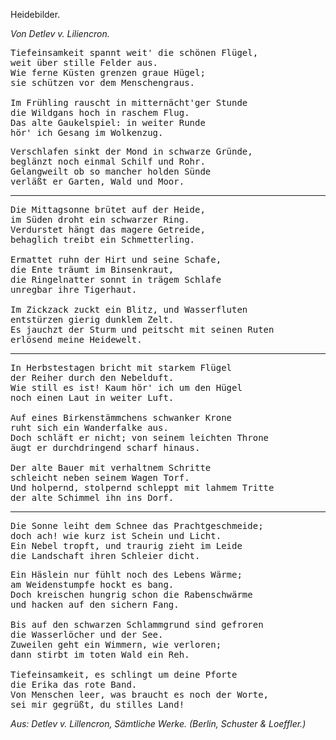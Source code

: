 <h>Heidebilder.</h>

<em>Von Detlev v. Liliencron.</em>

<pre>Tiefeinsamkeit spannt weit' die schönen Flügel,
weit über stille Felder aus.
Wie ferne Küsten grenzen graue Hügel;
sie schützen vor dem Menschengraus.

Im Frühling rauscht in mitternächt'ger Stunde
die Wildgans hoch in raschem Flug.
Das alte Gaukelspiel: in weiter Runde
hör' ich Gesang im Wolkenzug.</pre>
 
<pre>Verschlafen sinkt der Mond in schwarze Gründe,
beglänzt noch einmal Schilf und Rohr.
Gelangweilt ob so mancher holden Sünde
verläßt er Garten, Wald und Moor.</pre>

<hr/>

<pre>Die Mittagsonne brütet auf der Heide,
im Süden droht ein schwarzer Ring.
Verdurstet hängt das magere Getreide,
behaglich treibt ein Schmetterling.

Ermattet ruhn der Hirt und seine Schafe,
die Ente träumt im Binsenkraut,
die Ringelnatter sonnt in trägem Schlafe
unregbar ihre Tigerhaut.

Im Zickzack zuckt ein Blitz, und Wasserfluten
entstürzen gierig dunklem Zelt.
Es jauchzt der Sturm und peitscht mit seinen Ruten
erlösend meine Heidewelt.</pre>

<hr/>

<pre>In Herbstestagen bricht mit starkem Flügel
der Reiher durch den Nebelduft.
Wie still es ist! Kaum hör' ich um den Hügel
noch einen Laut in weiter Luft.

Auf eines Birkenstämmchens schwanker Krone
ruht sich ein Wanderfalke aus.
Doch schläft er nicht; von seinem leichten Throne
äugt er durchdringend scharf hinaus.

Der alte Bauer mit verhaltnem Schritte
schleicht neben seinem Wagen Torf.
Und holpernd, stolpernd schleppt mit lahmem Tritte
der alte Schimmel ihn ins Dorf.</pre>

<hr/>

<pre>Die Sonne leiht dem Schnee das Prachtgeschmeide;
doch ach! wie kurz ist Schein und Licht.
Ein Nebel tropft, und traurig zieht im Leide
die Landschaft ihren Schleier dicht.</pre>
 
<pre>Ein Häslein nur fühlt noch des Lebens Wärme;
am Weidenstumpfe hockt es bang.
Doch kreischen hungrig schon die Rabenschwärme
und hacken auf den sichern Fang.

Bis auf den schwarzen Schlammgrund sind gefroren
die Wasserlöcher und der See.
Zuweilen geht ein Wimmern, wie verloren;
dann stirbt im toten Wald ein Reh.

Tiefeinsamkeit, es schlingt um deine Pforte
die Erika das rote Band.
Von Menschen leer, was braucht es noch der Worte,
sei mir gegrüßt, du stilles Land!</pre>

<em>Aus: Detlev v. Lillencron, Sämtliche Werke.
(Berlin, Schuster & Loeffler.)</em>

